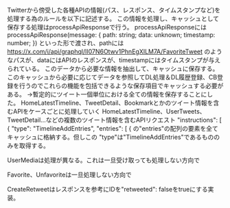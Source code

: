 Twitterから傍受した各種APIの情報(パス、レスポンス、タイムスタンプなど)を処理する為のルールを以下に記述する。
この情報を処理し、キャッシュとして保存する処理はprocessApiResponseで行う。
processApiResponseには
 processApiResponse(message: {
    path: string;
    data: unknown;
    timestamp: number;
  })
といった形で渡され、pathには https://x.com/i/api/graphql/lI07N6Otwv1PhnEgXILM7A/FavoriteTweet のようなパスが、dataにはAPIのレスポンスが、timestampにはタイムスタンプが与えられている。
このデータから必要な情報を抽出して、キャッシュに保存する。このキャッシュから必要に応じてデータを参照してDL処理＆DL履歴登録、CB登録を行うのでこれらの機能を包括できるような保存項目でキャッシュする必要がある。
→暫定的にツイート一個単位における全ての情報を保存することにした。
HomeLatestTimeline、TweetDetail、Bookmarkとかのツイート情報を含むAPIをケースごとに処理していく
HomeLatestTimeline、UserTweets、TweetDetail…などの複数のツイート情報を含むAPIリクエスト
"instructions": [
                    {
                        "type": "TimelineAddEntries",
                        "entries": [
                            {
の"entries"の配列の要素を全てキャッシュに格納する。但しこの "type"は"TimelineAddEntries"であるもののみを取得する。

UserMediaは処理が異なる。これは一旦受け取っても処理しない方向で

Favorite、Unfavoriteは一旦処理しない方向で

CreateRetweetはレスポンスを参考にIDを"retweeted": falseをtrueにする実装。

